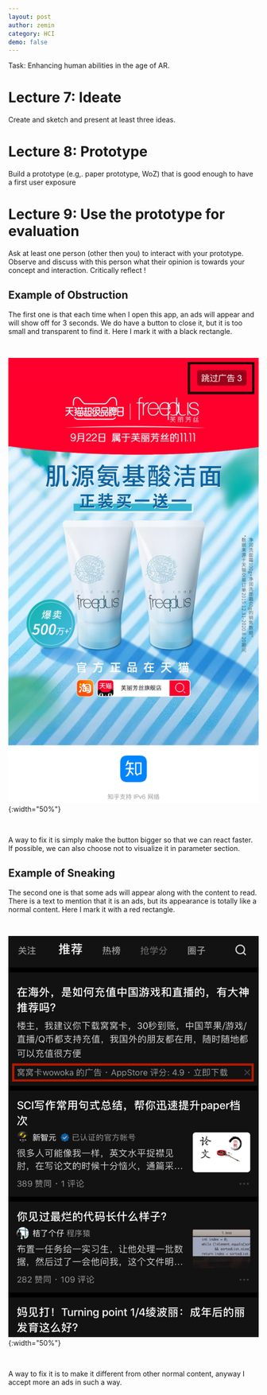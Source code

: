 ```yaml
---
layout: post
author: zemin 
category: HCI
demo: false 
---
```


Task: Enhancing human abilities in the age of AR.

# Lecture 7: Ideate
Create and sketch and present at least three ideas.

# Lecture 8: Prototype
Build a prototype (e.g,. paper prototype, WoZ) that is good enough to have a first user exposure

# Lecture 9: Use the prototype for evaluation
Ask at least one person (other then you) to interact with your prototype. Observe and discuss with this
person what their opinion is towards your concept and interaction. Critically reflect !


## Example of Obstruction
The first one is that each time when I open this app, an ads will appear and will show off for 3 seconds. We do have a button to close it, but it is too small and transparent to find it. Here I mark it with a black rectangle.

&nbsp;

![Alt text](https://raw.githubusercontent.com/zemin-xu/zemin-xu.github.io/master/assets/images/hci_lecture1/obstruction.png "example of obstruction"){:width="50%"}

&nbsp;

A way to fix it is simply make the button bigger so that we can react faster. If possible, we can also choose not to visualize it in parameter section.

## Example of Sneaking 
The second one is that some ads will appear along with the content to read. There is a text to mention that it is an ads, but its appearance is totally like a normal content. Here I mark it with a red rectangle.

&nbsp;

![Alt text](https://raw.githubusercontent.com/zemin-xu/zemin-xu.github.io/master/assets/images/hci_lecture1/sneaking.png "example of sneaking"){:width="50%"}

&nbsp;

A way to fix it is to make it different from other normal content, anyway I accept more an ads in such a way.